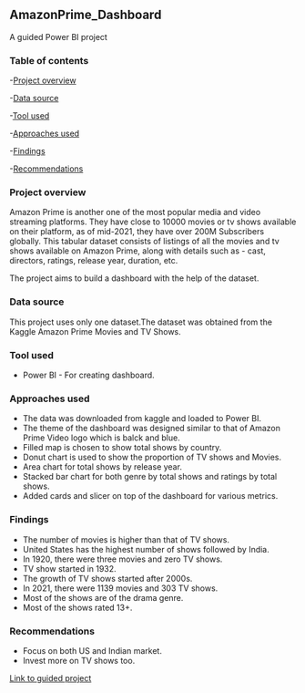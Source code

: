 ## AmazonPrime_Dashboard

A guided Power BI project

### Table of contents

-[Project overview](#project-overview)

-[Data source](#data-source)

-[Tool used](#tool-used)

-[Approaches used](#approaches-used)

-[Findings](#findings)

-[Recommendations](#recommendations)

### Project overview

Amazon Prime is another one of the most popular media and video streaming platforms. They have close to 10000 movies or tv shows available on their platform, as of mid-2021, they have over 200M Subscribers globally. This tabular dataset consists of listings of all the movies and tv shows available on Amazon Prime, along with details such as - cast, directors, ratings, release year, duration, etc.

The project aims to build a dashboard with the help of the dataset.

### Data source

This project uses only one dataset.The dataset was obtained from the Kaggle Amazon Prime Movies and TV Shows.

### Tool used

- Power BI - For creating dashboard.

### Approaches used

- The data was downloaded from kaggle and loaded to Power BI.
- The theme of the dashboard was designed similar to that of Amazon Prime Video logo which is balck and blue.
- Filled map is chosen to show total shows by country.
- Donut chart is used to show the proportion of TV shows and Movies.
- Area chart for total shows by release year.
- Stacked bar chart for both genre by total shows and ratings by total shows.
- Added cards and slicer on top of the dashboard for various metrics.

### Findings

- The number of movies is higher than that of TV shows.
- United States has the highest number of shows followed by India.
- In 1920, there were three movies and zero TV shows. 
- TV show started in 1932.
- The growth of TV shows started after 2000s.
- In 2021, there were 1139 movies and 303 TV shows.
- Most of the shows are of the drama genre.
- Most of the shows rated 13+.

### Recommendations

- Focus on both US and Indian market.
- Invest more on TV shows too.

[Link to guided project](https://www.youtube.com/watch?v=_xs8XXlGQVM)








